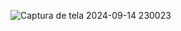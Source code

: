 ![Captura de tela 2024-09-14 230023](https://github.com/user-attachments/assets/cd7f5c6e-06b7-47c0-b3b1-2e45467ef8b5)

